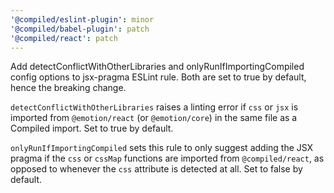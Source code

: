 ```yaml
---
'@compiled/eslint-plugin': minor
'@compiled/babel-plugin': patch
'@compiled/react': patch
---
```


Add detectConflictWithOtherLibraries and onlyRunIfImportingCompiled config options to jsx-pragma ESLint rule. Both are set to true by default, hence the breaking change.

`detectConflictWithOtherLibraries` raises a linting error if `css` or `jsx` is imported from `@emotion/react` (or `@emotion/core`) in the same file
as a Compiled import. Set to true by default.

`onlyRunIfImportingCompiled` sets this rule to only suggest adding the JSX pragma if the `css` or `cssMap` functions are imported from `@compiled/react`, as opposed to whenever the `css` attribute is detected at all. Set to false by default.
